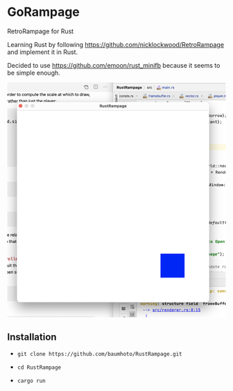 # GoRampage
RetroRampage for Rust

Learning Rust by following https://github.com/nicklockwood/RetroRampage and implement it in Rust.

Decided to use https://github.com/emoon/rust_minifb because it seems to be simple enough.

<img src="pictures/RustRampage.png" alt="RustRampage">

## Installation

* `git clone https://github.com/baumhoto/RustRampage.git`

* `cd RustRampage`

* `cargo run`


